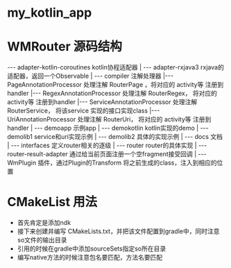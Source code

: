 # my_kotlin_app
# WMRouter 源码结构
--- adapter-kotlin-coroutines kotlin协程适配器
|
--- adapter-rxjava3 rxjava的适配器，返回一个Observable
|
--- compiler 注解处理器
    |--- PageAnnotationProcessor 处理注解 RouterPage ，将对应的 activity等 注册到handler
    |--- RegexAnnotationProcessor 处理注解 RouterRegex， 将对应的 activity等 注册到handler
    |--- ServiceAnnotationProcessor  处理注解 RouterService， 将该service 实现的接口实现class
    |--- UriAnnotationProcessor 处理注解 RouterUri， 将对应的 activity等 注册到handler
|
--- demoapp 示例app
|
--- demokotlin kotlin实现的demo
|
--- demolib1 service和uri实现示例
|
--- demolib2 具体的实现示例
|
--- docs 文档
|
--- interfaces 定义router相关的逐级
|
--- router router的具体实现
|
--- router-result-adapter 通过给当前页面注册一个空fragment接受回调
|
--- WmPlugin 插件，通过Plugin的Transform 将之前生成的class，注入到相应的位置

# CMakeList 用法
- 首先肯定是添加ndk
- 接下来创建并编写 CMakeLists.txt，并把该文件配置到gradle中，同时注意so文件的输出目录
- 引用的时候在gradle中添加sourceSets指定so所在目录
- 编写native方法的时候注意包名要匹配，方法名要匹配